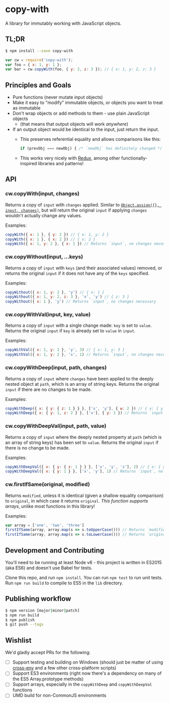 # copy-with

A library for immutably working with JavaScript objects.

## TL;DR

```sh
$ npm install --save copy-with
```

```js
var cw = require('copy-with');
var foo = { x: 1, y: 1 };
var bar = cw.copyWith(foo, { y: 2, z: 3 }); // { x: 1, y: 2, z: 3 }
```

## Principles and Goals

- Pure functions (never mutate input objects)
- Make it easy to "modify" immutable objects, or objects you want to treat as immutable
- Don't wrap objects or add methods to them - use plain JavaScript objects
  - (that means that output objects will work _anywhere_)
- If an output object would be identical to the input, just return the input.
  - This preserves referential equality and allows comparisons like this:
  
    ```js
    if (prevObj === newObj) { /* `newObj` has definitely changed */ }
    ```
    
  - This works very nicely with [Redux](http://redux.js.org/), among other functionally-inspired libraries and patterns!

## API

### cw.copyWith(input, changes)

Returns a copy of `input` with `changes` applied. Similar to [`Object.assign({}, input, changes)`](http://www.2ality.com/2014/01/object-assign.html), but will return the original `input` if applying `changes` wouldn't actually change any values.

Examples:

```js
copyWith({ x: 1 }, { y: 2 }) // { x: 1, y: 2 }
copyWith({ x: 1 }, { x: 2 }) // { x: 2 }
copyWith({ x: 1, y: 2 }, { x: 1 }) // Returns `input`, no changes necessary
```

### cw.copyWithout(input, ...keys)

Returns a copy of `input` with `keys` (and their associated values) removed, or returns the original `input` if it does not have any of the `keys` specified.

Examples:

```js
copyWithout({ x: 1, y: 2 }, 'y') // { x: 1 }
copyWithout({ x: 1, y: 2, z: 3 }, 'x', 'y') // { z: 3 }
copyWithout({ x: 1 }, 'y') // Returns `input`, no changes necessary
```

### cw.copyWithVal(input, key, value)

Returns a copy of `input` with a single change made: `key` is set to `value`. Returns the original `input` if `key` is already set to `value` in `input`.

Examples:

```js
copyWithVal({ x: 1, y: 2 }, 'y', 3) // { x: 1, y: 3 }
copyWithVal({ x: 1, y: 2 }, 'x', 1) // Returns `input`, no changes necessary
```

### cw.copyWithDeep(input, path, changes)

Returns a copy of `input` where `changes` have been applied to the deeply nested object at `path`, which is an array of string keys. Returns the original `input` if there are no changes to be made.

Examples:

```js
copyWithDeep({ x: { y: { z: 1 } } }, ['x', 'y'], { w: 2 }) // { x: { y: { z: 1, w: 2} } }
copyWithDeep({ x: { y: 1, z: 2 } }, ['x'], { y: 1 }) // Returns `input`, no changes necessary
```

### cw.copyWithDeepVal(input, path, value)

Returns a copy of `input` where the deeply nested property at `path` (which is an array of string keys) has been set to `value`. Returns the original `input` if there is no change to be made.

Examples:

```js
copyWithDeepVal({ x: { y: { z: 1 } } }, ['x', 'y', 'z'], 2) // { x: { y: { z: 2 } } }
copyWithDeepVal({ x: { y: 1 } }, ['x', 'y'], 1) // Returns `input`, no changes necessary
```

### cw.firstIfSame(original, modified)

Returns `modified`, unless it is identical (given a shallow equality comparison) to `original`, in which case it returns `original`. *This function supports arrays*, unlike most functions in this library!

Examples:
```js
var array = ['one', 'two', 'three']
firstIfSame(array, array.map(s => s.toUpperCase())) // Returns `modified`, which is ['ONE', 'TWO', 'THREE']
firstIfSame(array, array.map(s => s.toLowerCase())) // Returns `original`, which is `array` (['one', 'two', 'three'])
```

## Development and Contributing

You'll need to be running at least Node v6 - this project is written in ES2015 (aka ES6) and doesn't use Babel for tests.

Clone this repo, and run `npm install`. You can run `npm test` to run unit tests. Run `npm run build` to compile to ES5 in the `lib` directory.

## Publishing workflow

```sh
$ npm version [major|minor|patch]
$ npm run build
$ npm publish
$ git push --tags
```

## Wishlist

We'd gladly accept PRs for the following:

- [ ] Support testing and building on Windows (should just be matter of using  [cross-env](https://www.npmjs.com/package/cross-env) and a few other cross-platform scripts)
- [ ] Support ES3 environments (right now there's a dependency on many of the ES5 Array.prototype methods)
- [ ] Support arrays, especially in the `copyWithDeep` and `copyWithDeepVal` functions
- [ ] UMD build for non-CommonJS environments

